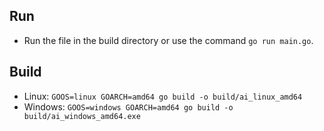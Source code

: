 ## Run

- Run the file in the build directory or use the command `go run main.go`.

## Build

- Linux: `GOOS=linux GOARCH=amd64 go build -o build/ai_linux_amd64`
- Windows: `GOOS=windows GOARCH=amd64 go build -o build/ai_windows_amd64.exe`
